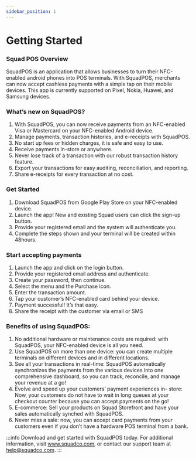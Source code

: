 ```yaml
---
sidebar_position: 1
---
```


# Getting Started

### Squad POS Overview
SquadPOS is an application that allows businesses to turn their NFC-enabled android phones into POS terminals. With SquadPOS, merchants can now accept cashless payments with a simple tap on their mobile devices. This app is currently supported on Pixel, Nokia, Huawei, and Samsung devices. 

### What’s new on SquadPOS? 
1. With SquadPOS, you can now receive payments from an NFC-enabled Visa or Mastercard on your NFC-enabled Android device. 
2. Manage payments, transaction histories, and e-receipts with SquadPOS. 
3. No start up fees or hidden charges, it is safe and easy to use. 
4. Receive payments in-store or anywhere. 
5. Never lose track of a transaction with our robust transaction history feature. 
6. Export your transactions for easy auditing, reconciliation, and reporting. 
7. Share e-receipts for every transaction at no cost. 

### Get Started 
1. Download SquadPOS from Google Play Store on your NFC-enabled device. 
2. Launch the app! New and existing Squad users can click the sign-up button.
3. Provide your registered email and the system will authenticate you.
4. Complete the steps shown and your terminal will be created within 48hours.

### Start accepting payments
1. Launch the app and click on the login button. 
2. Provide your registered email address and authenticate. 
3. Create your password, then continue. 
4. Select the menu and the Purchase icon. 
5. Enter the transaction amount. 
6. Tap your customer’s NFC-enabled card behind your device. 
7. Payment successful! It’s that easy. 
8. Share the receipt with the customer via email or SMS

### Benefits of using SquadPOS: 
1. No additional hardware or maintenance costs are required: with SquadPOS, your NFC-enabled device is all you need. 
2. Use SquadPOS on more than one device: you can create multiple terminals on different devices and in different locations. 
3. See all your transactions in real-time: SquadPOS automatically synchronizes the payments from the various devices into one comprehensive dashboard, so you can track, reconcile, and manage your revenue at a go! 
4. Evolve and speed up your customers’ payment experiences in- store: Now, your customers do not have to wait in long queues at your checkout counter because you can accept payments on the go! 
5. E-commerce: Sell your products on Squad Storefront and have your sales automatically synched with SquadPOS. 
6. Never miss a sale: now, you can accept card payments from your customers even if you don’t have a hardware POS terminal from a bank.

:::info
Download and get started with SquadPOS today. For additional information, visit www.squadco.com, or contact our support team at help@squadco.com.
:::



